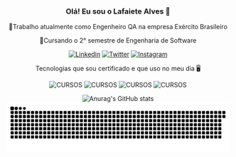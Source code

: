  <div align="center">

### Olá! Eu sou o Lafaiete Alves 🐺
🌠Trabalho atualmente como Engenheiro QA na empresa Exército Brasileiro

🌱Cursando o 2° semestre de Engenharia de Software
 


 [![Linkedin](https://img.shields.io/badge/LinkedIn-0077B5?style=for-the-badge&logo=linkedin&logoColor=white)](https://www.linkedin.com/in/lafaiete-alves/)
 [![Twitter](https://img.shields.io/badge/Twitter-1DA1F2?style=for-the-badge&logo=twitter&logoColor=white)](https://twitter.com/lafaiete_alves?t=w4fqdWcDsj3yZ3xnF-IRnQ&s=08)
 [![Instagram](https://img.shields.io/badge/Instagram-E4405F?style=for-the-badge&logo=instagram&logoColor=white)](https://www.instagram.com/lafaiete_alves_c/)
 
 
 
 Tecnologias que sou certificado e que uso no meu dia 🖥️ 
 


 ![CURSOS](https://img.shields.io/badge/HTML5-E34F26?style=for-the-badge&logo=html5&logoColor=white)
 ![CURSOS](https://img.shields.io/badge/CSS3-1572B6?style=for-the-badge&logo=css3&logoColor=white)
 ![CURSOS](https://img.shields.io/badge/JavaScript-F7DF1E?style=for-the-badge&logo=javascript&logoColor=black)
 ![CURSOS](https://img.shields.io/badge/Node.js-43853D?style=for-the-badge&logo=node.js&logoColor=white)
 
  ![Anurag's GitHub stats](https://github-readme-stats.vercel.app/api?username=LafaieteAlves&show_icons=true&theme=transparent)
  ![Snake animation](https://github.com/LafaieteAlves/LafaieteAlves/blob/output/github-contribution-grid-snake.svg)
 
</div>



